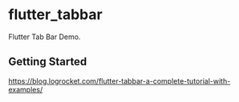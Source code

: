 # flutter_tabbar

Flutter Tab Bar Demo.

## Getting Started

https://blog.logrocket.com/flutter-tabbar-a-complete-tutorial-with-examples/

